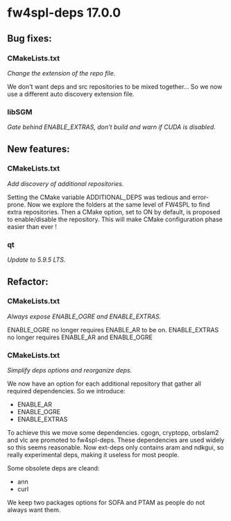 # fw4spl-deps 17.0.0

## Bug fixes:

### CMakeLists.txt

*Change the extension of the repo file.*

We don't want deps and src repositories to be mixed together... So we now use a different auto discovery extension file.

### libSGM

*Gate behind ENABLE_EXTRAS, don't build and warn if CUDA is disabled.*

## New features:

### CMakeLists.txt

*Add discovery of additional repositories.*

Setting the CMake variable ADDITIONAL_DEPS was tedious and error-prone. Now we explore the folders at the same level of FW4SPL to find extra repositories. Then a CMake option, set to ON by default, is proposed to enable/disable the repository. This will make CMake configuration phase easier than ever !

### qt

*Update to 5.9.5 LTS.*

## Refactor:

### CMakeLists.txt

*Always expose ENABLE_OGRE and ENABLE_EXTRAS.*

ENABLE_OGRE no longer requires ENABLE_AR to be on. ENABLE_EXTRAS no longer requires ENABLE_AR and ENABLE_OGRE

### CMakeLists.txt

*Simplify deps options and reorganize deps.*

We now have an option for each additional repository that gather all
required dependencies. So we introduce:
- ENABLE_AR
- ENABLE_OGRE
- ENABLE_EXTRAS

To achieve this we move some dependencies. cgogn, cryptopp, orbslam2 and
vlc are promoted to fw4spl-deps. These dependencies are used widely so
this seems reasonable. Now ext-deps only contains aram and ndkgui, so
really experimental deps, making it useless for most people.

Some obsolete deps are cleand:
- ann
- curl

We keep two packages options for SOFA and PTAM as people do not always
want them.


